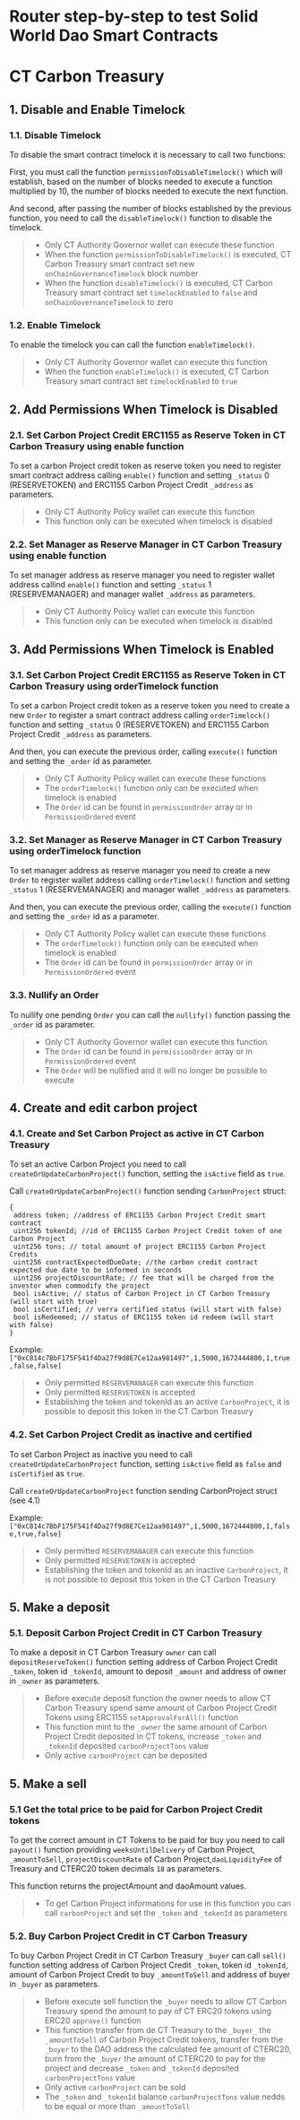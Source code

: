 # Router step-by-step to test Solid World Dao Smart Contracts
 
# CT Carbon Treasury
 
## 1. Disable and Enable Timelock
 
### 1.1. Disable Timelock
 
To disable the smart contract timelock it is necessary to call two functions:
 
First, you must call the function `permissionToDisableTimelock()` which will establish, based on the number of blocks needed to execute a function multiplied by 10, the number of blocks needed to execute the next function. 

And second, after passing the number of blocks established by the previous function, you need to call the `disableTimelock()` function to disable the timelock.
 
> * Only CT Authority Governor wallet can execute these function
> * When the function `permissionToDisableTimelock()` is executed, CT Carbon Treasury smart contract set new `onChainGovernanceTimelock` block number
> * When the function `disableTimelock()` is executed, CT Carbon Treasury smart contract set `timelockEnabled` to `false` and `onChainGovernanceTimelock` to zero
 
### 1.2. Enable Timelock
 
To enable the timelock you can call the function `enableTimelock()`.
 
> * Only CT Authority Governor wallet can execute this function
> * When the function `enableTimelock()` is executed, CT Carbon Treasury smart contract set `timelockEnabled` to `true`
 
## 2. Add Permissions When Timelock is Disabled
 
### 2.1. Set Carbon Project Credit ERC1155 as Reserve Token in CT Carbon Treasury using enable function
 
To set a carbon Project credit token as reserve token you need to register smart contract address calling `enable()` function and setting `_status` 0 (RESERVETOKEN) and ERC1155 Carbon Project Credit `_address` as parameters.
 
> * Only CT Authority Policy wallet can execute this function
> * This function only can be executed when timelock is disabled
 
### 2.2. Set Manager as Reserve Manager in CT Carbon Treasury using enable function
 
To set manager address as reserve manager you need to register wallet address callind `enable()` function and setting `_status` 1 (RESERVEMANAGER) and manager wallet `_address` as parameters.
 
> * Only CT Authority Policy wallet can execute this function
> * This function only can be executed when timelock is disabled
 
## 3. Add Permissions When Timelock is Enabled
 
### 3.1. Set Carbon Project Credit ERC1155 as Reserve Token in CT Carbon Treasury using orderTimelock function
 
To set a carbon Project credit token as a reserve token you need to create a new `Order` to register a smart contract address calling `orderTimelock()` function and setting `_status` 0 (RESERVETOKEN) and ERC1155 Carbon Project Credit `_address` as parameters.
 
And then, you can execute the previous order, calling `execute()` function and setting the `_order` id as parameter.
 
> * Only CT Authority Policy wallet can execute these functions
> * The `orderTimelock()` function only can be executed when timelock is enabled
> * The `Order` id can be found in `permissionOrder` array or in `PermissionOrdered` event
 
### 3.2. Set Manager as Reserve Manager in CT Carbon Treasury using orderTimelock function
 
To set manager address as reserve manager you need to create a new `Order` to register wallet address calling `orderTimelock()` function and setting `_status` 1 (RESERVEMANAGER) and manager wallet `_address` as parameters.
 
And then, you can execute the previous order, calling the `execute()` function and setting the `_order` id as a parameter.
 
> * Only CT Authority Policy wallet can execute these functions
> * The `orderTimelock()` function only can be executed when timelock is enabled
> * The `Order` id can be found in `permissionOrder` array or in `PermissionOrdered` event
 
### 3.3. Nullify an Order
 
To nullify one pending `Order` you can call the `nullify()` function passing the `_order` id as parameter.
 
> * Only CT Authority Governor wallet can execute this function
> * The `Order` id can be found in `permissionOrder` array or in `PermissionOrdered` event
> * The `Order` will be nullified and it will no longer be possible to execute
 
## 4. Create and edit carbon project
### 4.1. Create and Set Carbon Project as active in CT Carbon Treasury
 
To set an active Carbon Project you need to call `createOrUpdateCarbonProject()` function, setting the `isActive` field as `true`.
 
Call `createOrUpdateCarbonProject()` function sending `CarbonProject` struct:
 
```
{
 address token; //address of ERC1155 Carbon Project Credit smart contract
 uint256 tokenId; //id of ERC1155 Carbon Project Credit token of one Carbon Project
 uint256 tons; // total amount of project ERC1155 Carbon Project Credits
 uint256 contractExpectedDueDate; //the carbon credit contract expected due date to be informed in seconds
 uint256 projectDiscountRate; // fee that will be charged from the investor when commodify the project
 bool isActive; // status of Carbon Project in CT Carbon Treasury (will start with true)
 bool isCertified; // verra certified status (will start with false)
 bool isRedeemed; // status of ERC1155 token id redeem (will start with false)
}
```
 
Example: `["0xC814c7BbF175F541f4Da27f9d8E7Ce12aa981497",1,5000,1672444800,1,true,false,false]`
 
> * Only permitted `RESERVEMANAGER` can execute this function
> * Only permitted `RESERVETOKEN` is accepted
> * Establishing the token and tokenId as an active `CarbonProject`, it is possible to deposit this token in the CT Carbon Treasury
 
### 4.2. Set Carbon Project Credit as inactive and certified
 
To set Carbon Project as inactive you need to call `createOrUpdateCarbonProject` function, setting `isActive` field as `false` and `isCertified` as `true`.
 
Call `createOrUpdateCarbonProject` function sending CarbonProject struct (see 4.1)
 
Example: `["0xC814c7BbF175F541f4Da27f9d8E7Ce12aa981497",1,5000,1672444800,1,false,true,false]`
 
> * Only permitted `RESERVEMANAGER` can execute this function
> * Only permitted `RESERVETOKEN` is accepted
> * Establishing the token and tokenId as an inactive `CarbonProject`, it is not possible to deposit this token in the CT Carbon Treasury
 
## 5. Make a deposit
 
### 5.1. Deposit Carbon Project Credit in CT Carbon Treasury
 
To make a deposit in CT Carbon Treasury `owner` can call `depositReserveToken()` function setting address of Carbon Project Credit `_token`, token id `_tokenId`, amount to deposit `_amount` and address of owner in `_owner` as parameters.
 
> * Before execute deposit function the owner needs to allow CT Carbon Treasury spend same amount of Carbon Project Credit Tokens using ERC1155 `setApprovalForAll()` function
> * This function mint to the `_owner` the same amount of Carbon Project Credit deposited in CT tokens, increase `_token` and `_tokenId` deposited `carbonProjectTons` value
> * Only active `carbonProject` can be deposited

## 5. Make a sell
 
### 5.1 Get the total price to be paid for Carbon Project Credit tokens

To get the correct amount in CT Tokens to be paid for buy you need to call `payout()` function providing `weeksUntilDelivery` of Carbon Project, `_amountToSell`, `projectDiscountRate` of Carbon Project,`daoLiquidityFee` of Treasury and CTERC20 token decimals `18` as parameters.

This function returns the projectAmount and daoAmount values.

> * To get Carbon Project informations for use in this function you can call `carbonProject` and set the `_token` and `_tokenId` as parameters

### 5.2. Buy Carbon Project Credit in CT Carbon Treasury
 
To buy Carbon Project Credit in CT Carbon Treasury `_buyer` can call `sell()` function setting address of Carbon Project Credit `_token`, token id `_tokenId`, amount of Carbon Project Credit to buy `_amountToSell` and address of buyer in `_buyer` as parameters.
 
> * Before execute sell function the `_buyer` needs to allow CT Carbon Treasury spend the amount to pay of CT ERC20 tokens using ERC20 `approve()` function
> * This function transfer from de CT Treasury to the `_buyer_` the `_amountToSell` of Carbon Project Credit tokens, transfer from the `_buyer` to the DAO address the calculated fee amount of CTERC20, burn from the `_buyer` the amount of CTERC20 to pay for the project and decrease `_token` and `_tokenId` deposited `carbonProjectTons` value
> * Only active `carbonProject` can be sold
> * The  `_token` and `_tokenId` balance `carbonProjectTons` value nedds to be equal or more than `_amountToSell`
 